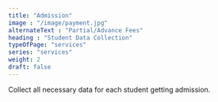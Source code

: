 ```yaml
---
title: "Admission"
image : "/image/payment.jpg"
alternateText : "Partial/Advance Fees"
heading : "Student Data Collection"
typeOfPage: "services"
series: "services"
weight: 2
draft: false
---
```


<p>Collect all necessary data for each student getting admission.</p>